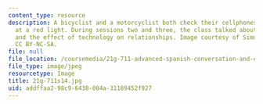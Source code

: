 ```yaml
---
content_type: resource
description: A bicyclist and a motorcyclist both check their cellphones while stopped
  at a red light. During sessions two and three, the class talked about Internet addiction
  and the effect of technology on relationships. Image courtesy of Simona on Flickr.
  CC BY-NC-SA.
file: null
file_location: /coursemedia/21g-711-advanced-spanish-conversation-and-composition-spring-2014/addffaa298c96438004a31189452f927_21g-711s14.jpg
file_type: image/jpeg
resourcetype: Image
title: 21g-711s14.jpg
uid: addffaa2-98c9-6438-004a-31189452f927
---
```

